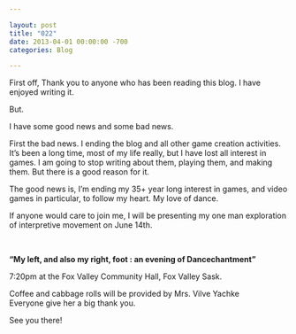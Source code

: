 ```yaml
---

layout: post  
title: "022"  
date: 2013-04-01 00:00:00 -700  
categories: Blog

---
```


First off, Thank you to anyone who has been reading this blog. I have enjoyed writing it.   
  
But.   
  
I have some good news and some bad news.   
  
First the bad news. I ending the blog and all other game creation activities. It’s been a long time, most of my life really, but I have lost all interest in games. I am going to stop writing about them, playing them, and making them. But there is a good reason for it.   
  
The good news is, I’m ending my 35+ year long interest in games, and video games in particular, to follow my heart. My love of dance.   
  
If anyone would care to join me, I will be presenting my one man exploration of interpretive movement on June 14th.  
  
 

**“My left, and also my right, foot : an evening of Dancechantment”**  
  
7:20pm at the Fox Valley Community Hall, Fox Valley Sask.  
  
Coffee and cabbage rolls will be provided by Mrs. Vilve Yachke  
Everyone give her a big thank you.  
  
See you there!
